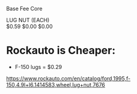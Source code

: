 Base    Fee   Core

LUG NUT (EACH)  
$0.59   $0.00   $0.00


# Rockauto is Cheaper:
- F-150 lugs = $0.29

https://www.rockauto.com/en/catalog/ford,1995,f-150,4.9l+l6,1414583,wheel,lug+nut,7676
